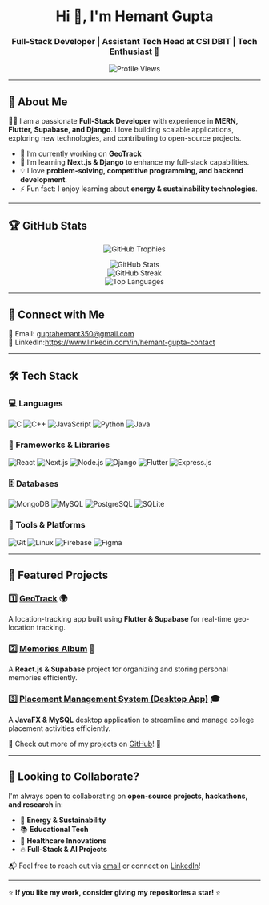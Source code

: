 <h1 align="center">Hi 👋, I'm Hemant Gupta</h1>
<h3 align="center">Full-Stack Developer | Assistant Tech Head at CSI DBIT | Tech Enthusiast 🚀</h3>

<p align="center">
  <img src="https://komarev.com/ghpvc/?username=hemant-dbit&label=Profile%20views&color=0e75b6&style=flat" alt="Profile Views" />
</p>

---

## 🚀 About Me

👨‍💻 I am a passionate **Full-Stack Developer** with experience in **MERN, Flutter, Supabase, and Django**. I love building scalable applications, exploring new technologies, and contributing to open-source projects.  

- 🔭 I’m currently working on **GeoTrack**  
- 🌱 I’m learning **Next.js & Django** to enhance my full-stack capabilities.  
- 💡 I love **problem-solving, competitive programming, and backend development**.  
- ⚡ Fun fact: I enjoy learning about **energy & sustainability technologies**.  

---

## 🏆 GitHub Stats  

<p align="center">
  <img src="https://github-profile-trophy.vercel.app/?username=hemant-dbit&theme=radical&no-bg=true&no-frame=true" alt="GitHub Trophies" />
</p>

<p align="center">
  <img src="https://github-readme-stats.vercel.app/api?username=hemant-dbit&show_icons=true&theme=radical" alt="GitHub Stats" />
  <br />
  <img src="https://github-readme-streak-stats.herokuapp.com/?user=hemant-dbit&theme=radical" alt="GitHub Streak" />
  <br />
  <img src="https://github-readme-stats.vercel.app/api/top-langs?username=hemant-dbit&layout=compact&theme=radical" alt="Top Languages" />
</p>

---

## 🔗 Connect with Me  

📧 Email: [guptahemant350@gmail.com](mailto:guptahemant350@gmail.com)  
💼 LinkedIn:https://www.linkedin.com/in/hemant-gupta-contact 
 

---

## 🛠️ Tech Stack  

### 💻 Languages
![C](https://img.shields.io/badge/C-00599C?style=for-the-badge&logo=c&logoColor=white)
![C++](https://img.shields.io/badge/C++-00599C?style=for-the-badge&logo=c%2B%2B&logoColor=white)
![JavaScript](https://img.shields.io/badge/JavaScript-F7DF1E?style=for-the-badge&logo=javascript&logoColor=black)
![Python](https://img.shields.io/badge/Python-3776AB?style=for-the-badge&logo=python&logoColor=white)
![Java](https://img.shields.io/badge/Java-ED8B00?style=for-the-badge&logo=java&logoColor=white)

### 🚀 Frameworks & Libraries  
![React](https://img.shields.io/badge/React-20232A?style=for-the-badge&logo=react&logoColor=61DAFB)
![Next.js](https://img.shields.io/badge/Next.js-000000?style=for-the-badge&logo=nextdotjs&logoColor=white)
![Node.js](https://img.shields.io/badge/Node.js-43853D?style=for-the-badge&logo=node.js&logoColor=white)
![Django](https://img.shields.io/badge/Django-092E20?style=for-the-badge&logo=django&logoColor=white)
![Flutter](https://img.shields.io/badge/Flutter-02569B?style=for-the-badge&logo=flutter&logoColor=white)
![Express.js](https://img.shields.io/badge/Express.js-404D59?style=for-the-badge)

### 🗄️ Databases  
![MongoDB](https://img.shields.io/badge/MongoDB-4EA94B?style=for-the-badge&logo=mongodb&logoColor=white)
![MySQL](https://img.shields.io/badge/MySQL-005C84?style=for-the-badge&logo=mysql&logoColor=white)
![PostgreSQL](https://img.shields.io/badge/PostgreSQL-316192?style=for-the-badge&logo=postgresql&logoColor=white)
![SQLite](https://img.shields.io/badge/SQLite-07405E?style=for-the-badge&logo=sqlite&logoColor=white)

### 🔧 Tools & Platforms  
![Git](https://img.shields.io/badge/Git-F05032?style=for-the-badge&logo=git&logoColor=white)
![Linux](https://img.shields.io/badge/Linux-FCC624?style=for-the-badge&logo=linux&logoColor=black)
![Firebase](https://img.shields.io/badge/Firebase-FFCA28?style=for-the-badge&logo=firebase&logoColor=black)
![Figma](https://img.shields.io/badge/Figma-F24E1E?style=for-the-badge&logo=figma&logoColor=white)

---

## 📂 Featured Projects  

### 1️⃣ [GeoTrack](https://github.com/Hemant-dbit/GeoTrack) 🌍  
A location-tracking app built using **Flutter & Supabase** for real-time geo-location tracking.

### 2️⃣ [Memories Album](https://github.com/Hemant-dbit/Memories-Album) 📸  
A **React.js & Supabase** project for organizing and storing personal memories efficiently.

### 3️⃣ [Placement Management System (Desktop App)](https://github.com/Hemant-dbit/Placement-Management-System) 🎓  
A **JavaFX & MySQL** desktop application to streamline and manage college placement activities efficiently.

📌 Check out more of my projects on [GitHub](https://github.com/Hemant-dbit)! 🚀  

---

## 🤝 Looking to Collaborate?  

I'm always open to collaborating on **open-source projects, hackathons, and research** in:  
- 🌱 **Energy & Sustainability**  
- 📚 **Educational Tech**  
- 🏥 **Healthcare Innovations**  
- 🔥 **Full-Stack & AI Projects**  

📬 Feel free to reach out via [email](mailto:guptahemant350@gmail.com) or connect on [LinkedIn](https://linkedin.com/in/your-profile)!  

---

⭐ **If you like my work, consider giving my repositories a star!** ⭐  
